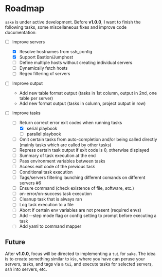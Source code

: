 # Roadmap

`sake` is under active development. Before **v1.0.0**, I want to finish the following tasks, some miscellaneous fixes and improve code documentation:

- [ ] Improve servers
  - [x] Resolve hostnames from ssh_config
  - [x] Support Bastion/Jumphost
  - [ ] Define multiple hosts without creating individual servers
  - [ ] Dynamically fetch hosts
  - [ ] Regex filtering of servers

- [ ] Improve output
  - Add new table format output (tasks in 1st column, output in 2nd, one table per server)
  - Add new format output (tasks in column, project output in row)

- [ ] Improve tasks
  - [ ] Return correct error exit codes when running tasks
    - [x] serial playbook
    - [ ] parallel playbook
  - [ ] Omit certain tasks from auto-completion and/or being called directly (mainly tasks which are called by other tasks)
  - [ ] Repress certain task output if exit code is 0, otherwise displayed
  - [ ] Summary of task execution at the end
  - [ ] Pass environment variables between tasks
  - [ ] Access exit code of the previous task
  - [ ] Conditional task execution
  - [ ] Tags/servers filtering launching different comands on different servers #6
  - [ ] Ensure command (check existence of file, software, etc.)
  - [ ] on-error/on-success task execution
  - [ ] Cleanup task that is always ran
  - [ ] Log task execution to a file
  - [ ] Abort if certain env variables are not present (required envs)
  - [ ] Add --step mode flag or config setting to prompt before executing a task
  - [ ] Add yaml to command mapper

## Future

After **v1.0.0**, focus will be directed to implementing a `tui` for `sake`. The idea is to create something similar to `k9s`, where you have can peruse your servers, tasks, and tags via a `tui`, and execute tasks for selected servers, ssh into servers, etc.
